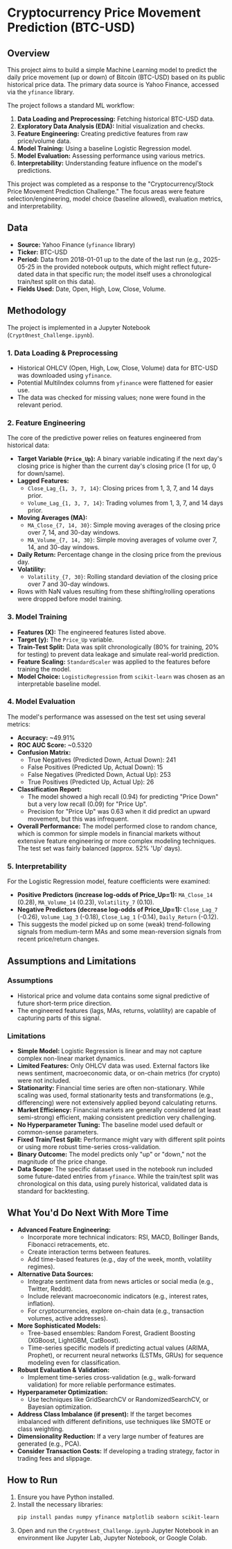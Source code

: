 # Cryptocurrency Price Movement Prediction (BTC-USD)

## Overview

This project aims to build a simple Machine Learning model to predict the daily price movement (up or down) of Bitcoin (BTC-USD) based on its public historical price data. The primary data source is Yahoo Finance, accessed via the `yfinance` library.

The project follows a standard ML workflow:
1.  **Data Loading and Preprocessing:** Fetching historical BTC-USD data.
2.  **Exploratory Data Analysis (EDA):** Initial visualization and checks.
3.  **Feature Engineering:** Creating predictive features from raw price/volume data.
4.  **Model Training:** Using a baseline Logistic Regression model.
5.  **Model Evaluation:** Assessing performance using various metrics.
6.  **Interpretability:** Understanding feature influence on the model's predictions.

This project was completed as a response to the "Cryptocurrency/Stock Price Movement Prediction Challenge." The focus areas were feature selection/engineering, model choice (baseline allowed), evaluation metrics, and interpretability.

## Data

*   **Source:** Yahoo Finance (`yfinance` library)
*   **Ticker:** BTC-USD
*   **Period:** Data from 2018-01-01 up to the date of the last run (e.g., 2025-05-25 in the provided notebook outputs, which might reflect future-dated data in that specific run; the model itself uses a chronological train/test split on this data).
*   **Fields Used:** Date, Open, High, Low, Close, Volume.

## Methodology

The project is implemented in a Jupyter Notebook (`Crypt0nest_Challenge.ipynb`).

### 1. Data Loading & Preprocessing
*   Historical OHLCV (Open, High, Low, Close, Volume) data for BTC-USD was downloaded using `yfinance`.
*   Potential MultiIndex columns from `yfinance` were flattened for easier use.
*   The data was checked for missing values; none were found in the relevant period.

### 2. Feature Engineering
The core of the predictive power relies on features engineered from historical data:
*   **Target Variable (`Price_Up`):** A binary variable indicating if the next day's closing price is higher than the current day's closing price (1 for up, 0 for down/same).
*   **Lagged Features:**
    *   `Close_Lag_{1, 3, 7, 14}`: Closing prices from 1, 3, 7, and 14 days prior.
    *   `Volume_Lag_{1, 3, 7, 14}`: Trading volumes from 1, 3, 7, and 14 days prior.
*   **Moving Averages (MA):**
    *   `MA_Close_{7, 14, 30}`: Simple moving averages of the closing price over 7, 14, and 30-day windows.
    *   `MA_Volume_{7, 14, 30}`: Simple moving averages of volume over 7, 14, and 30-day windows.
*   **Daily Return:** Percentage change in the closing price from the previous day.
*   **Volatility:**
    *   `Volatility_{7, 30}`: Rolling standard deviation of the closing price over 7 and 30-day windows.
*   Rows with NaN values resulting from these shifting/rolling operations were dropped before model training.

### 3. Model Training
*   **Features (X):** The engineered features listed above.
*   **Target (y):** The `Price_Up` variable.
*   **Train-Test Split:** Data was split chronologically (80% for training, 20% for testing) to prevent data leakage and simulate real-world prediction.
*   **Feature Scaling:** `StandardScaler` was applied to the features before training the model.
*   **Model Choice:** `LogisticRegression` from `scikit-learn` was chosen as an interpretable baseline model.

### 4. Model Evaluation
The model's performance was assessed on the test set using several metrics:
*   **Accuracy:** ~49.91%
*   **ROC AUC Score:** ~0.5320
*   **Confusion Matrix:**
    *   True Negatives (Predicted Down, Actual Down): 241
    *   False Positives (Predicted Up, Actual Down): 15
    *   False Negatives (Predicted Down, Actual Up): 253
    *   True Positives (Predicted Up, Actual Up): 26
*   **Classification Report:**
    *   The model showed a high recall (0.94) for predicting "Price Down" but a very low recall (0.09) for "Price Up".
    *   Precision for "Price Up" was 0.63 when it did predict an upward movement, but this was infrequent.
*   **Overall Performance:** The model performed close to random chance, which is common for simple models in financial markets without extensive feature engineering or more complex modeling techniques. The test set was fairly balanced (approx. 52% 'Up' days).

### 5. Interpretability
For the Logistic Regression model, feature coefficients were examined:
*   **Positive Predictors (increase log-odds of Price_Up=1):** `MA_Close_14` (0.28), `MA_Volume_14` (0.23), `Volatility_7` (0.10).
*   **Negative Predictors (decrease log-odds of Price_Up=1):** `Close_Lag_7` (-0.26), `Volume_Lag_3` (-0.18), `Close_Lag_1` (-0.14), `Daily_Return` (-0.12).
*   This suggests the model picked up on some (weak) trend-following signals from medium-term MAs and some mean-reversion signals from recent price/return changes.

## Assumptions and Limitations

### Assumptions
*   Historical price and volume data contains some signal predictive of future short-term price direction.
*   The engineered features (lags, MAs, returns, volatility) are capable of capturing parts of this signal.

### Limitations
*   **Simple Model:** Logistic Regression is linear and may not capture complex non-linear market dynamics.
*   **Limited Features:** Only OHLCV data was used. External factors like news sentiment, macroeconomic data, or on-chain metrics (for crypto) were not included.
*   **Stationarity:** Financial time series are often non-stationary. While scaling was used, formal stationarity tests and transformations (e.g., differencing) were not extensively applied beyond calculating returns.
*   **Market Efficiency:** Financial markets are generally considered (at least semi-strong) efficient, making consistent prediction very challenging.
*   **No Hyperparameter Tuning:** The baseline model used default or common-sense parameters.
*   **Fixed Train/Test Split:** Performance might vary with different split points or using more robust time-series cross-validation.
*   **Binary Outcome:** The model predicts only "up" or "down," not the magnitude of the price change.
*   **Data Scope:** The specific dataset used in the notebook run included some future-dated entries from `yfinance`. While the train/test split was chronological on this data, using purely historical, validated data is standard for backtesting.

## What You'd Do Next With More Time

*   **Advanced Feature Engineering:**
    *   Incorporate more technical indicators: RSI, MACD, Bollinger Bands, Fibonacci retracements, etc.
    *   Create interaction terms between features.
    *   Add time-based features (e.g., day of the week, month, volatility regimes).
*   **Alternative Data Sources:**
    *   Integrate sentiment data from news articles or social media (e.g., Twitter, Reddit).
    *   Include relevant macroeconomic indicators (e.g., interest rates, inflation).
    *   For cryptocurrencies, explore on-chain data (e.g., transaction volumes, active addresses).
*   **More Sophisticated Models:**
    *   Tree-based ensembles: Random Forest, Gradient Boosting (XGBoost, LightGBM, CatBoost).
    *   Time-series specific models if predicting actual values (ARIMA, Prophet), or recurrent neural networks (LSTMs, GRUs) for sequence modeling even for classification.
*   **Robust Evaluation & Validation:**
    *   Implement time-series cross-validation (e.g., walk-forward validation) for more reliable performance estimates.
*   **Hyperparameter Optimization:**
    *   Use techniques like GridSearchCV or RandomizedSearchCV, or Bayesian optimization.
*   **Address Class Imbalance (if present):** If the target becomes imbalanced with different definitions, use techniques like SMOTE or class weighting.
*   **Dimensionality Reduction:** If a very large number of features are generated (e.g., PCA).
*   **Consider Transaction Costs:** If developing a trading strategy, factor in trading fees and slippage.

## How to Run
1.  Ensure you have Python installed.
2.  Install the necessary libraries:
    ```bash
    pip install pandas numpy yfinance matplotlib seaborn scikit-learn
    ```
3.  Open and run the `Crypt0nest_Challenge.ipynb` Jupyter Notebook in an environment like Jupyter Lab, Jupyter Notebook, or Google Colab.
